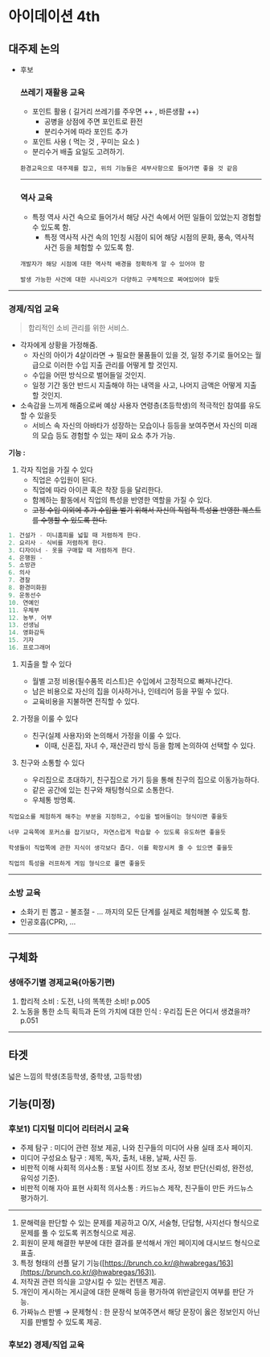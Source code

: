 # 아이데이션 4th

## 대주제 논의

- 후보
    
    ### 쓰레기 재활용 교육
    
    - 포인트 활용 ( 길거리 쓰레기를 주우면 ++ , 바른생활 ++)
        - 공병을 상점에 주면 포인트로 환전
        - 분리수거에 따라 포인트 추가
    - 포인트 사용 ( 먹는 것 , 꾸미는 요소 )
    - 분리수거 배출 요일도 고려하기.
    
    `환경교육으로 대주제를 잡고, 위의 기능들은 세부사항으로 들어가면 좋을 것 같음`
    
    ---
    
    ### 역사 교육
    
    - 특정 역사 사건 속으로 들어가서 해당 사건 속에서 어떤 일들이 있었는지 경험할 수 있도록 함.
        - 특정 역사적 사건 속의 1인칭 시점이 되어 해당 시점의 문화, 풍속, 역사적 사건 등을 체험할 수 있도록 함.
    
    `개발자가 해당 시점에 대한 역사적 배경을 정확하게 알 수 있어야 함`
    
    `발생 가능한 사건에 대한 시나리오가 다양하고 구체적으로 짜여있어야 할듯`
    

---

### 경제/직업 교육

> 합리적인 소비 관리를 위한 서비스.
> 
- 각자에게 상황을 가정해줌.
    - 자신의 아이가 4살이라면 → 필요한 물품들이 있을 것, 일정 주기로 들어오는 월급으로 이러한 수입 지출 관리를 어떻게 할 것인지.
    - 수입을 어떤 방식으로 벌어들일 것인지.
    - 일정 기간 동안 반드시 지출해야 하는 내역을 사고, 나머지 금액은 어떻게 지출할 것인지.
- 소속감을 느끼게 해줌으로써 예상 사용자 연령층(초등학생)의 적극적인 참여를 유도할 수 있을듯
    - 서비스 속 자신의 아바타가 성장하는 모습이나 등등을 보여주면서 자신의 미래의 모습 등도 경험할 수 있는 재미 요소 추가 가능.

**기능 :**

1. 각자 직업을 가질 수 있다
    - 직업은 수입원이 된다.
    - 직업에 따라 아이콘 혹은 착장 등을 달리한다.
    - 함께하는 활동에서 직업의 특성을 반영한 역할을 가질 수 있다.
    - ~~고정 수입 이외에 추가 수입을 벌기 위해서 자신의 직업적 특성을 반영한 퀘스트를 수행할 수 있도록 한다.~~

```jsx
1. 건설가 - 미니홈피를 넓힐 때 저렴하게 한다.
2. 요리사 - 식비를 저렴하게 한다.
3. 디자이너 - 옷을 구매할 때 저렴하게 한다.
4. 은행원 - 
5. 소방관
6. 의사
7. 경찰
8. 환경미화원
9. 운동선수
10. 연예인
11. 우체부
12. 농부, 어부
13. 선생님
14. 영화감독
15. 기자
16. 프로그래머
```

1. 지출을 할 수 있다
    - 월별 고정 비용(필수품목 리스트)은 수입에서 고정적으로 빠져나간다.
    - 남은 비용으로 자신의 집을 이사하거나, 인테리어 등을 꾸밀 수 있다.
    - 교육비용을 지불하면 전직할 수 있다.

1. 가정을 이룰 수 있다
    - 친구(실제 사용자)와 논의해서 가정을 이룰 수 있다.
        - 이때, 신혼집, 자녀 수, 재산관리 방식 등을 함께 논의하여 선택할 수 있다.

1. 친구와 소통할 수 있다
    - 우리집으로 초대하기, 친구집으로 가기 등을 통해 친구의 집으로 이동가능하다.
    - 같은 공간에 있는 친구와 채팅형식으로 소통한다.
    - 우체통 방명록.

`직업요소를 체험하게 해주는 부분을 지정하고, 수입을 벌어들이는 형식이면 좋을듯`

`너무 교육쪽에 포커스를 잡기보다, 자연스럽게 학습할 수 있도록 유도하면 좋을듯`

`학생들이 직업쪽에 관한 지식이 생각보다 좁다. 이를 확장시켜 줄 수 있으면 좋을듯`

`직업의 특성을 러프하게 게임 형식으로 풀면 좋을듯`

---

### 소방 교육

- 소화기 핀 뽑고 - 불조절 - … 까지의 모든 단계를 실제로 체험해볼 수 있도록 함.
- 인공호흡(CPR), …

---

## 구체화

### 생애주기별 경제교육(아동기편)

1. 합리적 소비 : 도전, 나의 똑똑한 소비! p.005
2. 노동을 통한 소득 획득과 돈의 가치에 대한 인식 : 우리집 돈은 어디서 생겼을까? p.051

---

## 타겟

넓은 느낌의 학생(초등학생, 중학생, 고등학생)

## 기능(미정)

### 후보1) 디지털 미디어 리터러시 교육

- 주제 탐구 : 미디어 관련 정보 제공, 나와 친구들의 미디어 사용 실태 조사 페이지.
- 미디어 구성요소 탐구 : 제목, 독자, 출처, 내용, 날짜, 사진 등.
- 비판적 이해 사회적 의사소통 : 포털 사이트 정보 조사, 정보 판단(신뢰성, 완전성, 유익성 기준).
- 비판적 이해 자아 표현 사회적 의사소통 : 카드뉴스 제작, 친구들이 만든 카드뉴스 평가하기.

---

1. 문해력을 판단할 수 있는 문제를 제공하고 O/X, 서술형, 단답형, 사지선다 형식으로 문제를 풀 수 있도록 퀴즈형식으로 제공.
2. 회원이 문제 해결한 부분에 대한 결과를 분석해서 개인 페이지에 대시보드 형식으로 표출.
3. 특정 형태의 선플 달기 기능([https://brunch.co.kr/@hwabregas/163](https://brunch.co.kr/@hwabregas/163)).
4. 저작권 관련 의식을 고양시킬 수 있는 컨텐츠 제공.
5. 개인이 게시하는 게시글에 대한 문해력 등을 평가하여 위반글인지 여부를 판단 가능.
6. 가짜뉴스 판별 → 문제형식 : 한 문장식 보여주면서 해당 문장이 옳은 정보인지 아닌지를 판별할 수 있도록 제공.

### 후보2) 경제/직업 교육
